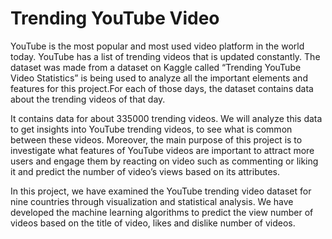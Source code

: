 
# Trending YouTube Video 

YouTube is the most popular and most used video platform in the world today. YouTube has a list of trending videos that is updated constantly. The dataset was made from a dataset on Kaggle called “Trending YouTube Video Statistics” is being used to analyze all the important elements and features for this project.For each of those days, the dataset contains data about the trending videos of that day.

It contains data for about 335000 trending videos. We will analyze this data to get insights into YouTube trending videos, to see what is common between these videos. Moreover, the main purpose of this project is to investigate what features of YouTube videos are important to attract more users and engage them by reacting on video such as commenting or liking it and predict the number of video’s views based on its attributes.

In this project, we have examined the YouTube trending video dataset for nine countries through visualization and statistical analysis. We have developed the machine learning algorithms to predict the view number of videos based on the title of video, likes and dislike number of videos.  
